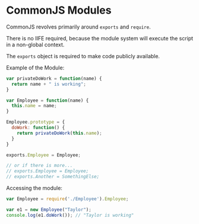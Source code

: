 # CommonJS Modules

CommonJS revolves primarily around `exports` and `require`.

There is no IIFE required, because the module system will execute the script in a non-global context.

The `exports` object is required to make code publicly available. 

Example of the Module:
```JavaScript
var privateDoWork = function(name) {
  return name + " is working";
}

var Employee = function(name) {
  this.name = name;
}

Employee.prototype = {
  doWork: function() {
    return privateDoWork(this.name);
  }
}

exports.Employee = Employee;

// or if there is more...
// exports.Employee = Employee;
// exports.Another = SomethingElse;
```

Accessing the module:
```JavaScript
var Employee = require('./Employee').Employee;

var e1 = new Employee("Taylor");
console.log(e1.doWork()); // "Taylor is working"
```
